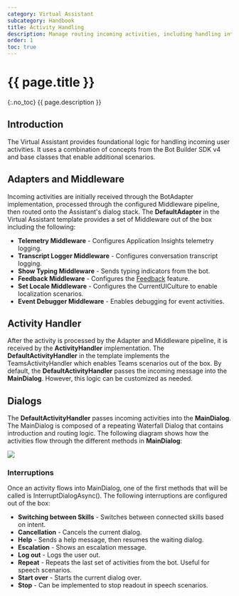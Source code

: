 ```yaml
---
category: Virtual Assistant
subcategory: Handbook
title: Activity Handling
description: Manage routing incoming activities, including handling interruptions.
order: 1
toc: true
---
```


# {{ page.title }}
{:.no_toc}
{{ page.description }}

## Introduction
The Virtual Assistant provides foundational logic for handling incoming user activities. It uses a combination of concepts from the Bot Builder SDK v4 and base classes that enable additional scenarios.

## Adapters and Middleware
Incoming activities are initially received through the BotAdapter implementation, processed through the configured Middleware pipeline, then routed onto the Assistant's dialog stack. The **DefaultAdapter** in the Virtual Assistant template provides a set of Middleware out of the box including the following:

- **Telemetry Middleware** - Configures Application Insights telemetry logging.
- **Transcript Logger Middleware** - Configures conversation transcript logging.
- **Show Typing Middleware** - Sends typing indicators from the bot.
- **Feedback Middleware** - Configures the [Feedback]({{site.baseurl}}/virtual-assistant/handbook/feedback) feature.
- **Set Locale Middleware** - Configures the CurrentUICulture to enable localization scenarios.
- **Event Debugger Middleware** - Enables debugging for event activities.

## Activity Handler
After the activity is processed by the Adapter and Middleware pipeline, it is received by the **ActivityHandler** implementation. The **DefaultActivityHandler** in the template implements the TeamsActivityHandler which enables Teams scenarios out of the box. By default, the **DefaultActivityHandler** passes the incoming message into the **MainDialog**. However, this logic can be customized as needed.

## Dialogs
The **DefaultActivityHandler** passes incoming activities into the **MainDialog**. The MainDialog is composed of a repeating Waterfall Dialog that contains introduction and routing logic. The following diagram shows how the activities flow through the different methods in **MainDialog**:

![]({{site.baseurl}}/assets/images/virtual-assistant-main-dialog-flow.png)

### Interruptions
Once an activity flows into MainDialog, one of the first methods that will be called is InterruptDialogAsync(). The following interruptions are configured out of the box:
- **Switching between Skills** - Switches between connected skills based on intent.
- **Cancellation** - Cancels the current dialog.
- **Help** - Sends a help message, then resumes the waiting dialog.
- **Escalation** - Shows an escalation message.
- **Log out** - Logs the user out.
- **Repeat** - Repeats the last set of activities from the bot. Useful for speech scenarios.
- **Start over** - Starts the current dialog over.
- **Stop** - Can be implemented to stop readout in speech scenarios.